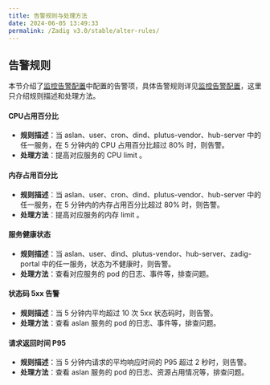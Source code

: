 ```yaml
---
title: 告警规则与处理方法
date: 2024-06-05 13:49:33
permalink: /Zadig v3.0/stable/alter-rules/
---
```


## 告警规则

本节介绍了[监控告警配置](/Zadig%20v3.0/stable/monitoring-alter-config/#告警规则配置)中配置的告警项，具体告警规则详见[监控告警配置](/Zadig%20v3.0/stable/monitoring-alter-config/#告警规则配置)，这里只介绍规则描述和处理方法。

#### CPU占用百分比
- **规则描述**：当 aslan、user、cron、dind、plutus-vendor、hub-server 中的任一服务，在 5 分钟内的 CPU 占用百分比超过 80% 时，则告警。
- **处理方法**：提高对应服务的 CPU limit 。

#### 内存占用百分比
- **规则描述**：当 aslan、user、cron、dind、plutus-vendor、hub-server 中的任一服务，在 5 分钟内的内存占用百分比超过 80% 时，则告警。
- **处理方法**：提高对应服务的内存 limit 。

#### 服务健康状态
- **规则描述**：当 aslan、user、dind、plutus-vendor、hub-server、zadig-portal 中的任一服务，状态为不健康时，则告警。
- **处理方法**：查看对应服务的 pod 的日志、事件等，排查问题。

#### 状态码 5xx 告警
- **规则描述**：当 5 分钟内平均超过 10 次 5xx 状态码时，则告警。
- **处理方法**：查看 aslan 服务的 pod 的日志、事件等，排查问题。

#### 请求返回时间 P95
- **规则描述**：当 5 分钟内请求的平均响应时间的 P95 超过 2 秒时，则告警。
- **处理方法**：查看 aslan 服务的 pod 的日志、资源占用情况等，排查问题。
